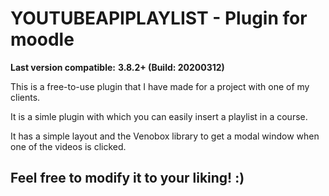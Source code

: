 # YOUTUBEAPIPLAYLIST - Plugin for moodle

<b>Last version compatible:</b> <strong>3.8.2+ (Build: 20200312)</strong>

This is a free-to-use plugin that I have made for a project with one of my clients.

It is a simle plugin with which you can easily insert a playlist in a course.

It has a simple layout and the Venobox library to get a modal window when one of the videos is clicked.

## Feel free to modify it to your liking! :)



